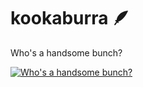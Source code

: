 # kookaburra 🪶

Who's a handsome bunch?

[![Who's a handsome bunch?](http://img.youtube.com/vi/TqdRQxgtZtI/0.jpg)](http://www.youtube.com/watch?v=TqdRQxgtZtI "Who's a handsome bunch?")
